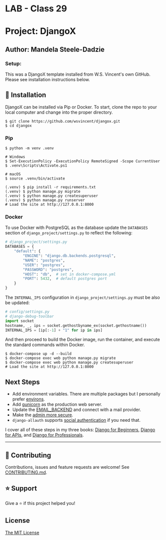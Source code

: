 # LAB - Class 29
# Project: DjangoX
## Author: Mandela Steele-Dadzie

### Setup:

This was a DjangoX template installed from W.S. Vincent's own GitHub. Please see installation instructions below.

## 📖 Installation
DjangoX can be installed via Pip or Docker. To start, clone the repo to your local computer and change into the proper directory.

```
$ git clone https://github.com/wsvincent/djangox.git
$ cd djangox
```

### Pip

```
$ python -m venv .venv

# Windows
$ Set-ExecutionPolicy -ExecutionPolicy RemoteSigned -Scope CurrentUser
$ .venv\Scripts\Activate.ps1

# macOS
$ source .venv/bin/activate

(.venv) $ pip install -r requirements.txt
(.venv) $ python manage.py migrate
(.venv) $ python manage.py createsuperuser
(.venv) $ python manage.py runserver
# Load the site at http://127.0.0.1:8000
```

### Docker

To use Docker with PostgreSQL as the database update the `DATABASES` section of `django_project/settings.py` to reflect the following:

```python
# django_project/settings.py
DATABASES = {
    "default": {
        "ENGINE": "django.db.backends.postgresql",
        "NAME": "postgres",
        "USER": "postgres",
        "PASSWORD": "postgres",
        "HOST": "db",  # set in docker-compose.yml
        "PORT": 5432,  # default postgres port
    }
}
```

The `INTERNAL_IPS` configuration in `django_project/settings.py` must be also be updated:

```python
# config/settings.py
# django-debug-toolbar
import socket
hostname, _, ips = socket.gethostbyname_ex(socket.gethostname())
INTERNAL_IPS = [ip[:-1] + "1" for ip in ips]
```

And then proceed to build the Docker image, run the container, and execute the standard commands within Docker.

```
$ docker-compose up -d --build
$ docker-compose exec web python manage.py migrate
$ docker-compose exec web python manage.py createsuperuser
# Load the site at http://127.0.0.1:8000
```

## Next Steps

- Add environment variables. There are multiple packages but I personally prefer [environs](https://pypi.org/project/environs/).
- Add [gunicorn](https://pypi.org/project/gunicorn/) as the production web server.
- Update the [EMAIL_BACKEND](https://docs.djangoproject.com/en/4.0/topics/email/#module-django.core.mail) and connect with a mail provider.
- Make the [admin more secure](https://opensource.com/article/18/1/10-tips-making-django-admin-more-secure).
- `django-allauth` supports [social authentication](https://django-allauth.readthedocs.io/en/latest/providers.html) if you need that.

I cover all of these steps in my three books: [Django for Beginners](https://djangoforbeginners.com), [Django for APIs](https://djangoforapis.com), and [Django for Professionals](https://djangoforprofessionals.com).

----

## 🤝 Contributing

Contributions, issues and feature requests are welcome! See [CONTRIBUTING.md](https://github.com/wsvincent/djangox/blob/master/CONTRIBUTING.md).

## ⭐️ Support

Give a ⭐️  if this project helped you!

## License

[The MIT License](LICENSE)
